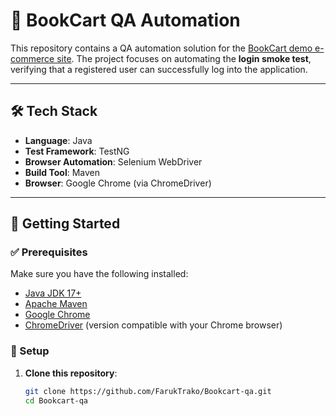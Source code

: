 # 📘 BookCart QA Automation

This repository contains a QA automation solution for the [BookCart demo e-commerce site](https://bookcart.azurewebsites.net/). The project focuses on automating the **login smoke test**, verifying that a registered user can successfully log into the application.

---

## 🛠 Tech Stack

- **Language**: Java
- **Test Framework**: TestNG
- **Browser Automation**: Selenium WebDriver
- **Build Tool**: Maven
- **Browser**: Google Chrome (via ChromeDriver)

---

## 🚀 Getting Started

### ✅ Prerequisites

Make sure you have the following installed:

- [Java JDK 17+](https://www.oracle.com/java/technologies/javase-downloads.html)
- [Apache Maven](https://maven.apache.org/download.cgi)
- [Google Chrome](https://www.google.com/chrome/)
- [ChromeDriver](https://sites.google.com/chromium.org/driver/) (version compatible with your Chrome browser)

### 🔧 Setup

1. **Clone this repository**:
   ```bash
   git clone https://github.com/FarukTrako/Bookcart-qa.git
   cd Bookcart-qa

